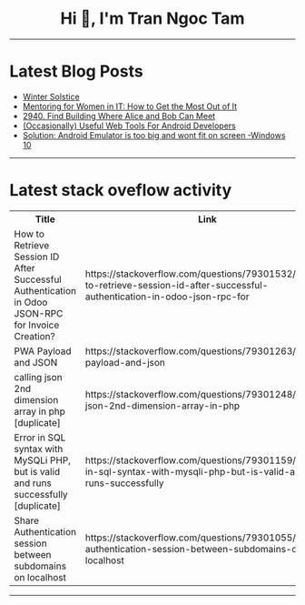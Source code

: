 <h1 align="center">Hi 👋, I'm Tran Ngoc Tam</h1>

---

# Latest Blog Posts 
<!-- BLOG-POST-LIST:START -->
- [Winter Solstice](https://dev.to/ambatichaitanya/winter-solstice-3d8a)
- [Mentoring for Women in IT: How to Get the Most Out of It](https://dev.to/kwan/mentoring-for-women-in-it-how-to-get-the-most-out-of-it-3dl2)
- [2940. Find Building Where Alice and Bob Can Meet](https://dev.to/mdarifulhaque/2940-find-building-where-alice-and-bob-can-meet-2m2m)
- [&lpar;Occasionally&rpar; Useful Web Tools For Android Developers](https://dev.to/berhram/occasionally-useful-web-tools-for-android-developers-4g48)
- [Solution: Android Emulator is too big and wont fit on screen -Windows 10](https://dev.to/pgomezec/solution-android-emulator-is-too-big-and-wont-fit-on-screen-windows-10-5fd4)
<!-- BLOG-POST-LIST:END -->

---

# Latest stack oveflow activity
<table>
  <tr><th>Title</th><th>Link</th></tr>
  <!-- STACKOVERFLOW:START --><tr><td>How to Retrieve Session ID After Successful Authentication in Odoo JSON-RPC for Invoice Creation?</td><td>https://stackoverflow.com/questions/79301532/how-to-retrieve-session-id-after-successful-authentication-in-odoo-json-rpc-for</td></tr><tr><td>PWA Payload and JSON</td><td>https://stackoverflow.com/questions/79301263/pwa-payload-and-json</td></tr><tr><td>calling json 2nd dimension array in php [duplicate]</td><td>https://stackoverflow.com/questions/79301248/calling-json-2nd-dimension-array-in-php</td></tr><tr><td>Error in SQL syntax with MySQLi PHP, but is valid and runs successfully [duplicate]</td><td>https://stackoverflow.com/questions/79301159/error-in-sql-syntax-with-mysqli-php-but-is-valid-and-runs-successfully</td></tr><tr><td>Share Authentication session between subdomains on localhost</td><td>https://stackoverflow.com/questions/79301055/share-authentication-session-between-subdomains-on-localhost</td></tr><!-- STACKOVERFLOW:END -->
</table>

---


